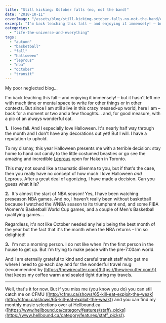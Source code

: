 ```yaml
---
title: "Still kicking: October falls (no, not the band)"
date: "2018-10-11"
coverImage: "/assets/blog/still-kicking-october-falls-no-not-the-band/cover.webp"
excerpt: "I'm back teaching this fall – and enjoying it immensely! – but it hasn't left me with much time or mental space to write for other things or in other contexts. But since I am still alive in this crazy messed-up world, here I am – back for a moment or two and a few thoughts…"
categories:
  - "life-the-universe-and-everything"
tags:
  - "autumn"
  - "basketball"
  - "fall"
  - "halloween"
  - "leprous"
  - "nba"
  - "october"
  - "transit"
---
```


My poor neglected blog…

I'm back teaching this fall – and enjoying it immensely! – but it hasn't left me with much time or mental space to write for other things or in other contexts. But since I am still alive in this crazy messed-up world, here I am – back for a moment or two and a few thoughts... and, for good measure, with a pic of an always wonderful cat.

**1.**  I love fall. And I especially love Halloween. It's nearly half way through the month and I don't have any decorations out yet! But I will. I have a reputation to uphold.

To my dismay, this year Halloween presents me with a terrible decision: stay home to hand out candy to the little costumed beasties or go see the amazing and incredible [Leprous](http://www.leprous.net/) open for Haken in Toronto.

This may not sound like a traumatic dilemma to you, but if that's the case, then you really have no concept of how much I love Halloween _and_ Leprous. After a great deal of agonizing, I have made a decision. Can you guess what it is?

**2.**  It's almost the start of NBA season! Yes, I have been watching preseason NBA games. And no, I haven't really been without basketball because I watched the WNBA season to its triumphant end, and some FIBA Women's Basketball World Cup games, and a couple of Men's Basketball qualifying games...

Regardless, it's not like October needed any help being the best month of the year but the fact that it's the month when the NBA returns – I'm so delighted!

**3.**  I'm not a morning person. I do not like when I'm the first person in the house to get up. But I'm trying to make peace with the pre-7:00am world.

And I am eternally grateful to kind and careful transit staff who get me where I need to go each day and for the wonderful travel mug (recommended by [https://thewirecutter.com](https://thewirecutter.com/)) that keeps my coffee warm and sealed tight during my travels.

---

Well, that's it for now. But if you miss me (you know you do) you can still catch me on CFMU ([http://cfmu.ca/shows/65-kill-eat-exploit-the-weak](http://cfmu.ca/shows/65-kill-eat-exploit-the-weak)) and you can find my monthly music selections over at Hellbound.ca ([https://www.hellbound.ca/category/features/staff\_picks](https://www.hellbound.ca/category/features/staff_picks)).
